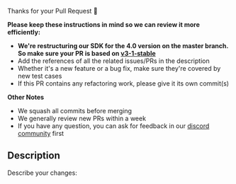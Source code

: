 Thanks for your Pull Request 🎉 

**Please keep these instructions in mind so we can review it more efficiently:**

- **We're restructuring our SDK for the 4.0 version on the master branch. So make sure your PR is based on [v3-1-stable](https://github.com/getsentry/raven-ruby/tree/v3-1-stable)**
- Add the references of all the related issues/PRs in the description
- Whether it's a new feature or a bug fix, make sure they're covered by new test cases
- If this PR contains any refactoring work, please give it its own commit(s)


**Other Notes**
- We squash all commits before merging
- We generally review new PRs within a week
- If you have any question, you can ask for feedback in our [discord community](https://discord.gg/Ww9hbqr) first

## Description
Describe your changes:
